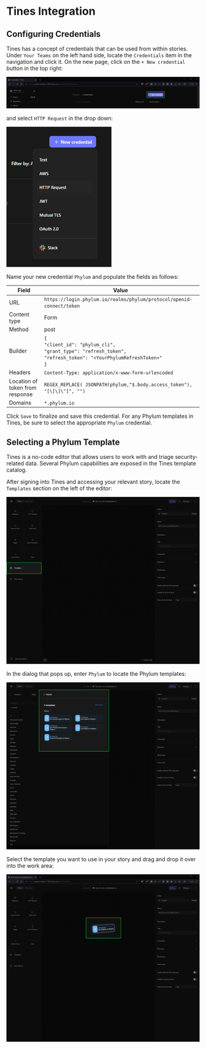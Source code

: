 # Tines Integration

## Configuring Credentials

Tines has a concept of credentials that can be used from within stories. Under `Your Teams` on the left hand side, locate the `Credentials` item in the navigation and click it. On the new page, click on the `+ New credential` button in the top right:

![Tines new credential button](../../assets/tines_new_cred.png)

and select `HTTP Request` in the drop down:

![Tines new credential dropdown menu](../../assets/tines_new_cred_dropdown.png)

Name your new credential `Phylum` and populate the fields as follows:

| Field | Value |
| ----- | ----- |
| URL | `https://login.phylum.io/realms/phylum/protocol/openid-connect/token` |
| Content type | Form |
| Method | post |
| Builder | `{` <br>`"client_id": "phylum_cli",` <br>`"grant_type": "refresh_token",` <br>`"refresh_token": "<YourPhylumRefreshToken>"` <br>`}` |
| Headers | `Content-Type: application/x-www-form-urlencoded`  |
| Location of token from response | `REGEX_REPLACE( JSONPATH(phylum,"$.body.access_token"), "[\[\]\"]", "")` |
| Domains | `*.phylum.io` |

Click `Save` to finalize and save this credential. For any Phylum templates in Tines, be sure to select the appropriate `Phylum` credential.

## Selecting a Phylum Template

Tines is a no-code editor that allows users to work with and triage security-related data. Several Phylum capabilities are exposed in the Tines template catalog.

After signing into Tines and accessing your relevant story, locate the `Templates` section on the left of the editor:

![Tines templates section location](../../assets/tines_templates_location.png)

In the dialog that pops up, enter `Phylum` to locate the Phylum templates:

![Tines templates for Phylum](../../assets/tines_phylum_templates.png)

Select the template you want to use in your story and drag and drop it over into the work area:

![Add the Phylum template](../../assets/tines_add_phylum_template.png)
